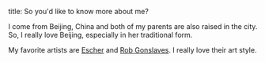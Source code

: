 title: So you'd like to know more about me?

I come from Beijing, China and both of my parents are also raised in the city. 
So, I really love Beijing, especially in her traditional form. 

My favorite artists are [Escher](https://en.wikipedia.org/wiki/M._C._Escher) and
[Rob Gonslaves](http://huckleberryfineart.com/artist/rob-gonsalves/). I really love
their art style.